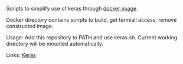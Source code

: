 Scripts to simplify use of keras through [docker image](https://github.com/keras-team/keras/tree/master/docker).

Docker directory contains scripts to build, get termiall access, remove constructed image.

Usage:
Add this repository to PATH and use keras.sh.
Current working directory will be mounted automatically.

Links:
[Keras](https://github.com/keras-team/keras)
